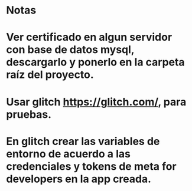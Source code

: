 # Notas

# Ver certificado en algun servidor con base de datos mysql, descargarlo y ponerlo en la carpeta raíz del proyecto.
# Usar glitch https://glitch.com/, para pruebas.
# En glitch crear las variables de entorno de acuerdo a las credenciales y tokens de meta for developers en la app creada.
